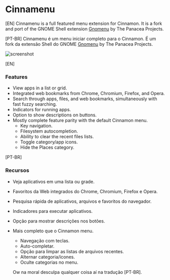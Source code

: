 Cinnamenu
========
[EN]
Cinnamenu is a full featured menu extension for Cinnamon. It is a fork and port of the GNOME Shell extension [Gnomenu](https://github.com/The-Panacea-Projects/gnomenu) by The Panacea Projects.

[PT-BR]
Cinnamenu é um menu iniciar completo para o Cinnamon. É um fork da extensão Shell do GNOME [Gnomenu](https://github.com/The-Panacea-Projects/gnomenu) by The Panacea Projects.

![screenshot](https://raw.githubusercontent.com/odiegoduarte/Cinnamenu/master/screenshot.png)

[EN]
### Features

 * View apps in a list or grid.
 * Integrated web bookmarks from Chrome, Chromium, Firefox, and Opera.
 * Search through apps, files, and web bookmarks, simultaneously with fast fuzzy searching.
 * Indicators for running apps.
 * Option to show descriptions on buttons.
 * Mostly complete feature parity with the default Cinnamon menu.
   * Key navigation.
   * Filesystem autocompletion.
   * Ability to clear the recent files lists.
   * Toggle category/app icons.
   * Hide the Places category.

[PT-BR]
### Recursos

 * Veja aplicativos em uma lista ou grade.
 * Favoritos da Web integrados do Chrome, Chromium, Firefox e Opera.
 * Pesquisa rápida de aplicativos, arquivos e favoritos do navegador.
 * Indicadores para executar aplicativos.
 * Opção para mostrar descrições nos botões.
 * Mais completo que o Cinnamon menu.
   * Navegação com teclas.
   * Auto-completar.
   * Opção para limpar as listas de arquivos recentes.
   * Alternar categoria/ícones.
   * Oculte categorias no menu.
   
   
   Ow na moral desculpa qualquer coisa aí na tradução [PT-BR].
   
